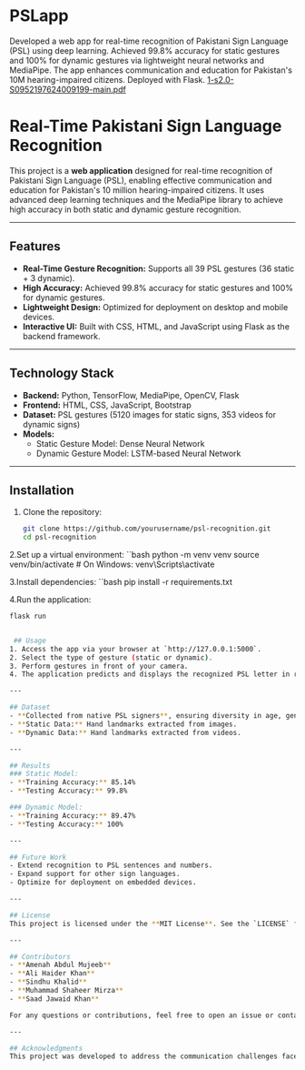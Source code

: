 # PSLapp
Developed a web app for real-time recognition of Pakistani Sign Language (PSL) using deep learning. Achieved 99.8% accuracy for static gestures and 100% for dynamic gestures via lightweight neural networks and MediaPipe. The app enhances communication and education for Pakistan's 10M hearing-impaired citizens. Deployed with Flask.
[1-s2.0-S0952197624009199-main.pdf](https://github.com/user-attachments/files/18174362/1-s2.0-S0952197624009199-main.pdf)


# Real-Time Pakistani Sign Language Recognition

This project is a **web application** designed for real-time recognition of Pakistani Sign Language (PSL), enabling effective communication and education for Pakistan's 10 million hearing-impaired citizens. It uses advanced deep learning techniques and the MediaPipe library to achieve high accuracy in both static and dynamic gesture recognition.

---

## Features
- **Real-Time Gesture Recognition:** Supports all 39 PSL gestures (36 static + 3 dynamic).
- **High Accuracy:** Achieved 99.8% accuracy for static gestures and 100% for dynamic gestures.
- **Lightweight Design:** Optimized for deployment on desktop and mobile devices.
- **Interactive UI:** Built with CSS, HTML, and JavaScript using Flask as the backend framework.

---

## Technology Stack
- **Backend:** Python, TensorFlow, MediaPipe, OpenCV, Flask
- **Frontend:** HTML, CSS, JavaScript, Bootstrap
- **Dataset:** PSL gestures (5120 images for static signs, 353 videos for dynamic signs)
- **Models:** 
  - Static Gesture Model: Dense Neural Network
  - Dynamic Gesture Model: LSTM-based Neural Network

---

## Installation

1. Clone the repository:
   ```bash
   git clone https://github.com/yourusername/psl-recognition.git
   cd psl-recognition

2.Set up a virtual environment:
  ``bash
  python -m venv venv
  source venv/bin/activate  # On Windows: venv\Scripts\activate

3.Install dependencies:
  ``bash
  pip install -r requirements.txt

4.Run the application:
  ```bash
  flask run


   ## Usage
1. Access the app via your browser at `http://127.0.0.1:5000`.
2. Select the type of gesture (static or dynamic).
3. Perform gestures in front of your camera.
4. The application predicts and displays the recognized PSL letter in real time.

---

## Dataset
- **Collected from native PSL signers**, ensuring diversity in age, gender, and race.
  - **Static Data:** Hand landmarks extracted from images.
  - **Dynamic Data:** Hand landmarks extracted from videos.

---

## Results
### Static Model:
- **Training Accuracy:** 85.14%  
- **Testing Accuracy:** 99.8%  

### Dynamic Model:
- **Training Accuracy:** 89.47%  
- **Testing Accuracy:** 100%

---

## Future Work
- Extend recognition to PSL sentences and numbers.
- Expand support for other sign languages.
- Optimize for deployment on embedded devices.

---

## License
This project is licensed under the **MIT License**. See the `LICENSE` file for details.

---

## Contributors
- **Amenah Abdul Mujeeb**  
- **Ali Haider Khan**  
- **Sindhu Khalid**  
- **Muhammad Shaheer Mirza**  
- **Saad Jawaid Khan**

For any questions or contributions, feel free to open an issue or contact us via email.

---

## Acknowledgments
This project was developed to address the communication challenges faced by the hearing-impaired community in Pakistan, ensuring inclusivity and accessibility for all.
